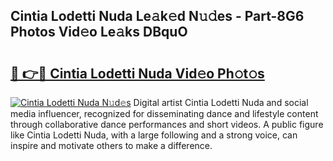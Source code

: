 ## Cintia Lodetti Nuda Le𝚊k𝚎d N𝚞𝚍es - Part-8G6 Photos Vid𝚎o Le𝚊ks DBquO

# <h2><a href="http://fbfrbh.evod.top/?m=Cintia+Lodetti+Nuda">🔗 👉🔴 Cintia Lodetti Nuda Vid𝚎o Ph𝚘t𝚘s</a></h2>

[![Cintia Lodetti Nuda N𝚞d𝚎s](https://i.imgur.com/8V9OHl7.gif)](http://fbfrbh.evod.top/?m=Cintia+Lodetti+Nuda)
Digital artist Cintia Lodetti Nuda and social media influencer, recognized for disseminating dance and lifestyle content through collaborative dance performances and short videos. A public figure like Cintia Lodetti Nuda, with a large following and a strong voice, can inspire and motivate others to make a difference. 
